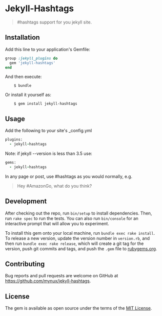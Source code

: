 # Jekyll-Hashtags

>#hashtags support for you jekyll site. 

## Installation

Add this line to your application's Gemfile:

```ruby
group :jekyll_plugins do
  gem 'jekyll-hashtags'
end
```

And then execute:
```shell
    $ bundle
```
Or install it yourself as:
```shell
    $ gem install jekyll-hashtags
```
## Usage


Add the following to your site's _config.yml

```ruby
plugins:
  - jekyll-hashtags
```

Note: if jekyll --version is less than 3.5 use:

```ruby
gems:
  - jekyll-hashtags
```  
In any page or post, use #hashtags as you would normally, e.g.

>  Hey #AmazonGo, what do you think?

## Development

After checking out the repo, run `bin/setup` to install dependencies. Then, run `rake spec` to run the tests. You can also run `bin/console` for an interactive prompt that will allow you to experiment.

To install this gem onto your local machine, run `bundle exec rake install`. To release a new version, update the version number in `version.rb`, and then run `bundle exec rake release`, which will create a git tag for the version, push git commits and tags, and push the `.gem` file to [rubygems.org](https://rubygems.org).

## Contributing

Bug reports and pull requests are welcome on GitHub at https://github.com/mynux/jekyll-hashtags.

## License

The gem is available as open source under the terms of the [MIT License](https://opensource.org/licenses/MIT).
